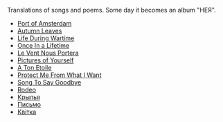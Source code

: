 Translations of songs and poems.
Some day it becomes an album "НЕЯ".

* [Port of Amsterdam](portofamsterdam.txt)
* [Autumn Leaves](autumnleaves.txt)
* [Life During Wartime](lifeduringwartime.txt)
* [Once In a Lifetime](onceinalifetime.txt)
* [Le Vent Nous Portera](leventnousportera.txt)
* [Pictures of Yourself](picturesofyourself.txt)
* [A Ton Etoile](atonetoile.txt)
* [Protect Me From What I Want](protectmefromwhatiwant.txt)
* [Song To Say Goodbye](songtosaygoodbye.txt)
* [Rodeo](rodeo.txt)
* [Крылья](wings.txt)
* [Письмо](letter.txt)
* [Квiтка](blossom.txt)
